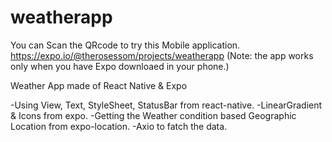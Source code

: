 # weatherapp
You can Scan the QRcode to try this Mobile application.
https://expo.io/@therosessom/projects/weatherapp
(Note: the app works only when you have Expo downloaed in your phone.)

Weather App made of React Native & Expo

-Using View, Text, StyleSheet, StatusBar from react-native.
-LinearGradient & Icons from expo.
-Getting the Weather condition based Geographic Location from expo-location.
-Axio to fatch the data.

